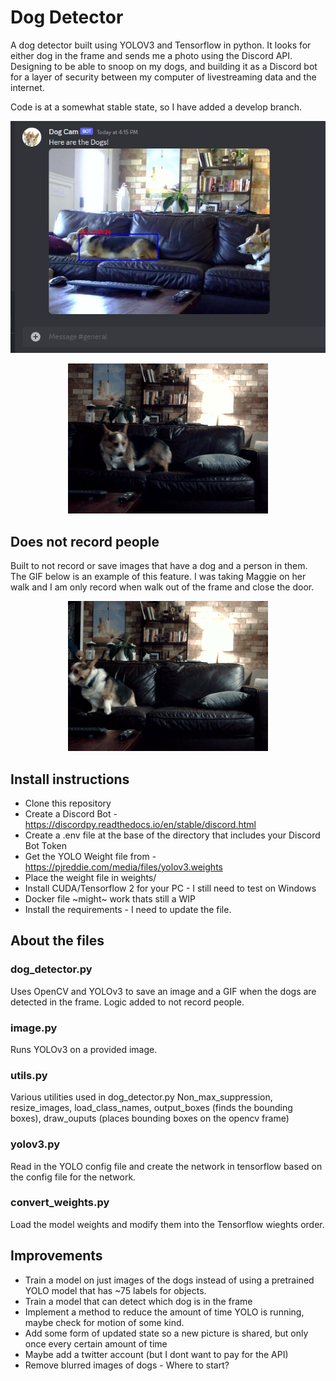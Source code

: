 # Dog Detector
A dog detector built using YOLOV3  and Tensorflow in python. It looks for either dog in the frame and sends me a photo using the Discord API.  Designing to be able to snoop on my dogs, and building it as a Discord bot for a layer of security between my computer of livestreaming data and the internet. 

Code is at a somewhat stable state, so I have added a develop branch. 

<p align="center">
  <img src="/data/output_images/dog_livestream.JPG" />
</p>

<p align="center">
  <img src="/data/output_images/saved_dog.gif" alt="animated" />
</p>

## Does not record people
Built to not record or save images that have a dog and a person in them. The GIF below is an example of this feature. I was taking Maggie on her walk and I am only record when walk out of the frame and close the door.

<p align="center">
  <img src="/data/output_images/no_person.gif" alt="animated" />
</p>

## Install instructions
* Clone this repository
* Create a Discord Bot - https://discordpy.readthedocs.io/en/stable/discord.html
* Create a .env file at the base of the directory that includes your Discord Bot Token
* Get the YOLO Weight file from - https://pjreddie.com/media/files/yolov3.weights
* Place the weight file in weights/
* Install CUDA/Tensorflow 2 for your PC - I still need to test on Windows
* Docker file ~might~ work thats still a WIP 
* Install the requirements - I need to update the file. 

## About the files

### dog_detector.py
Uses OpenCV and YOLOv3 to save an image and a GIF when the dogs are detected in the frame. Logic added to not record people. 

### image.py
Runs YOLOv3 on a provided image. 

### utils.py
Various utilities used in dog_detector.py 
Non_max_suppression, resize_images, load_class_names, output_boxes (finds the bounding boxes), draw_ouputs (places bounding boxes on the opencv frame)

### yolov3.py
Read in the YOLO config file and create the network in tensorflow based on the config file for the network. 

### convert_weights.py
Load the model weights and modify them into the Tensorflow wieghts order. 

## Improvements
* Train a model on just images of the dogs instead of using a pretrained YOLO model that has ~75 labels for objects.
* Train a model that can detect which dog is in the frame
* Implement a method to reduce the amount of time YOLO is running, maybe check for motion of some kind. 
* Add some form of updated state so a new picture is shared, but only once every certain amount of time
* Maybe add a twitter account (but I dont want to pay for the API)
* Remove blurred images of dogs - Where to start?


